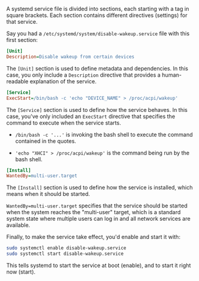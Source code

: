 A systemd service file is divided into sections, each starting with a tag in square brackets. Each section contains different directives (settings) for that service.

Say you had a `/etc/systemd/system/disable-wakeup.service` file with this first section:

```ini
[Unit]
Description=Disable wakeup from certain devices
```

The `[Unit]` section is used to define metadata and dependencies. In this case, you only include a `Description` directive that provides a human-readable explanation of the service.

```ini
[Service]
ExecStart=/bin/bash -c 'echo "DEVICE_NAME" > /proc/acpi/wakeup'
```

The `[Service]` section is used to define how the service behaves. In this case, you've only included an `ExecStart` directive that specifies the command to execute when the service starts.

- `/bin/bash -c '...'` is invoking the bash shell to execute the command contained in the quotes.

- `'echo "XHCI" > /proc/acpi/wakeup'` is the command being run by the bash shell.

```ini
[Install]
WantedBy=multi-user.target
```

The `[Install]` section is used to define how the service is installed, which means when it should be started.

`WantedBy=multi-user.target` specifies that the service should be started when the system reaches the "multi-user" target, which is a standard system state where multiple users can log in and all network services are available.

Finally, to make the service take effect, you'd enable and start it with:

```bash
sudo systemctl enable disable-wakeup.service
sudo systemctl start disable-wakeup.service
```

This tells systemd to start the service at boot (enable), and to start it right now (start).